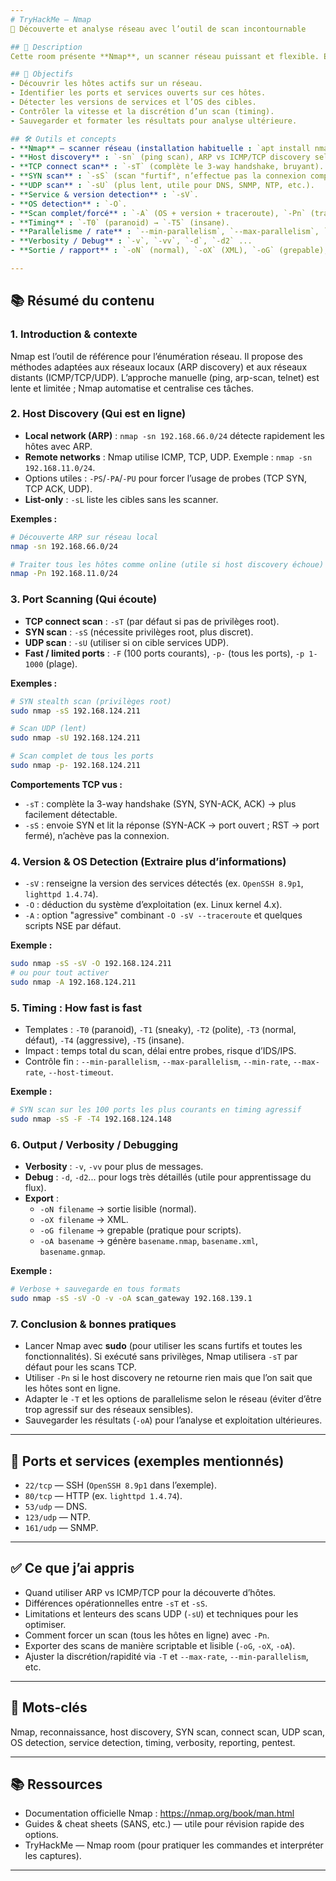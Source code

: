 ```yaml
---
# TryHackMe – Nmap  
📡 Découverte et analyse réseau avec l’outil de scan incontournable

## 📄 Description
Cette room présente **Nmap**, un scanner réseau puissant et flexible. Elle explique comment découvrir les hôtes vivants, identifier les ports et services en écoute, détecter les versions et le système d’exploitation, contrôler le timing pour être discret ou rapide, et sauvegarder les résultats dans différents formats.

## 🎯 Objectifs
- Découvrir les hôtes actifs sur un réseau.  
- Identifier les ports et services ouverts sur ces hôtes.  
- Détecter les versions de services et l’OS des cibles.  
- Contrôler la vitesse et la discrétion d’un scan (timing).  
- Sauvegarder et formater les résultats pour analyse ultérieure.

## 🛠️ Outils et concepts
- **Nmap** — scanner réseau (installation habituelle : `apt install nmap` / `brew install nmap`).  
- **Host discovery** : `-sn` (ping scan), ARP vs ICMP/TCP discovery selon réseau local ou distant.  
- **TCP connect scan** : `-sT` (complète le 3-way handshake, bruyant).  
- **SYN scan** : `-sS` (scan "furtif", n’effectue pas la connexion complète).  
- **UDP scan** : `-sU` (plus lent, utile pour DNS, SNMP, NTP, etc.).  
- **Service & version detection** : `-sV`.  
- **OS detection** : `-O`.  
- **Scan complet/forcé** : `-A` (OS + version + traceroute), `-Pn` (traiter tous les hôtes comme en ligne).  
- **Timing** : `-T0` (paranoid) → `-T5` (insane).  
- **Parallelisme / rate** : `--min-parallelism`, `--max-parallelism`, `--min-rate`, `--max-rate`.  
- **Verbosity / Debug** : `-v`, `-vv`, `-d`, `-d2` ...  
- **Sortie / rapport** : `-oN` (normal), `-oX` (XML), `-oG` (grepable), `-oA` (all formats).

---
```


## 📚 Résumé du contenu

### 1. Introduction & contexte
Nmap est l’outil de référence pour l’énumération réseau. Il propose des méthodes adaptées aux réseaux locaux (ARP discovery) et aux réseaux distants (ICMP/TCP/UDP). L’approche manuelle (ping, arp-scan, telnet) est lente et limitée ; Nmap automatise et centralise ces tâches.

### 2. Host Discovery (Qui est en ligne)
- **Local network (ARP)** : `nmap -sn 192.168.66.0/24` détecte rapidement les hôtes avec ARP.  
- **Remote networks** : Nmap utilise ICMP, TCP, UDP. Exemple : `nmap -sn 192.168.11.0/24`.  
- Options utiles : `-PS`/`-PA`/`-PU` pour forcer l’usage de probes (TCP SYN, TCP ACK, UDP).  
- **List-only** : `-sL` liste les cibles sans les scanner.

**Exemples :**
```bash
# Découverte ARP sur réseau local
nmap -sn 192.168.66.0/24

# Traiter tous les hôtes comme online (utile si host discovery échoue)
nmap -Pn 192.168.11.0/24
```

### 3. Port Scanning (Qui écoute)
- **TCP connect scan** : `-sT` (par défaut si pas de privilèges root).  
- **SYN scan** : `-sS` (nécessite privilèges root, plus discret).  
- **UDP scan** : `-sU` (utiliser si on cible services UDP).  
- **Fast / limited ports** : `-F` (100 ports courants), `-p-` (tous les ports), `-p 1-1000` (plage).  

**Exemples :**
```bash
# SYN stealth scan (privilèges root)
sudo nmap -sS 192.168.124.211

# Scan UDP (lent)
sudo nmap -sU 192.168.124.211

# Scan complet de tous les ports
sudo nmap -p- 192.168.124.211
```

**Comportements TCP vus :**
- `-sT` : complète la 3-way handshake (SYN, SYN-ACK, ACK) → plus facilement détectable.  
- `-sS` : envoie SYN et lit la réponse (SYN-ACK → port ouvert ; RST → port fermé), n’achève pas la connexion.  

### 4. Version & OS Detection (Extraire plus d’informations)
- `-sV` : renseigne la version des services détectés (ex. `OpenSSH 8.9p1`, `lighttpd 1.4.74`).  
- `-O` : déduction du système d’exploitation (ex. Linux kernel 4.x).  
- `-A` : option "agressive" combinant `-O -sV --traceroute` et quelques scripts NSE par défaut.

**Exemple :**
```bash
sudo nmap -sS -sV -O 192.168.124.211
# ou pour tout activer
sudo nmap -A 192.168.124.211
```

### 5. Timing : How fast is fast
- Templates : `-T0` (paranoid), `-T1` (sneaky), `-T2` (polite), `-T3` (normal, défaut), `-T4` (aggressive), `-T5` (insane).  
- Impact : temps total du scan, délai entre probes, risque d’IDS/IPS.  
- Contrôle fin : `--min-parallelism`, `--max-parallelism`, `--min-rate`, `--max-rate`, `--host-timeout`.  

**Exemple :**
```bash
# SYN scan sur les 100 ports les plus courants en timing agressif
sudo nmap -sS -F -T4 192.168.124.148
```

### 6. Output / Verbosity / Debugging
- **Verbosity** : `-v`, `-vv` pour plus de messages.  
- **Debug** : `-d`, `-d2`... pour logs très détaillés (utile pour apprentissage du flux).  
- **Export** :  
  - `-oN filename` → sortie lisible (normal).  
  - `-oX filename` → XML.  
  - `-oG filename` → grepable (pratique pour scripts).  
  - `-oA basename` → génère `basename.nmap`, `basename.xml`, `basename.gnmap`.

**Exemple :**
```bash
# Verbose + sauvegarde en tous formats
sudo nmap -sS -sV -O -v -oA scan_gateway 192.168.139.1
```

### 7. Conclusion & bonnes pratiques
- Lancer Nmap avec **sudo** (pour utiliser les scans furtifs et toutes les fonctionnalités). Si exécuté sans privilèges, Nmap utilisera `-sT` par défaut pour les scans TCP.  
- Utiliser `-Pn` si le host discovery ne retourne rien mais que l’on sait que les hôtes sont en ligne.  
- Adapter le `-T` et les options de parallelisme selon le réseau (éviter d’être trop agressif sur des réseaux sensibles).  
- Sauvegarder les résultats (`-oA`) pour l’analyse et exploitation ultérieures.

---

## 📌 Ports et services (exemples mentionnés)
- `22/tcp` — SSH (`OpenSSH 8.9p1` dans l’exemple).  
- `80/tcp` — HTTP (ex. `lighttpd 1.4.74`).  
- `53/udp` — DNS.  
- `123/udp` — NTP.  
- `161/udp` — SNMP.  

---

## ✅ Ce que j’ai appris
- Quand utiliser ARP vs ICMP/TCP pour la découverte d’hôtes.  
- Différences opérationnelles entre `-sT` et `-sS`.  
- Limitations et lenteurs des scans UDP (`-sU`) et techniques pour les optimiser.  
- Comment forcer un scan (tous les hôtes en ligne) avec `-Pn`.  
- Exporter des scans de manière scriptable et lisible (`-oG`, `-oX`, `-oA`).  
- Ajuster la discrétion/rapidité via `-T` et `--max-rate`, `--min-parallelism`, etc.

---

## 🔑 Mots-clés
Nmap, reconnaissance, host discovery, SYN scan, connect scan, UDP scan, OS detection, service detection, timing, verbosity, reporting, pentest.

---

## 📚 Ressources
- Documentation officielle Nmap : https://nmap.org/book/man.html  
- Guides & cheat sheets (SANS, etc.) — utile pour révision rapide des options.  
- TryHackMe — Nmap room (pour pratiquer les commandes et interpréter les captures).

---

